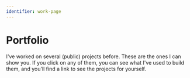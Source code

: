 ```yaml
---
identifier: work-page
---
```

# Portfolio

I've worked on several (public) projects before. These are the ones I can show you.
If you click on any of them, you can see what I've used to build them, 
and you'll find a link to see the projects for yourself.